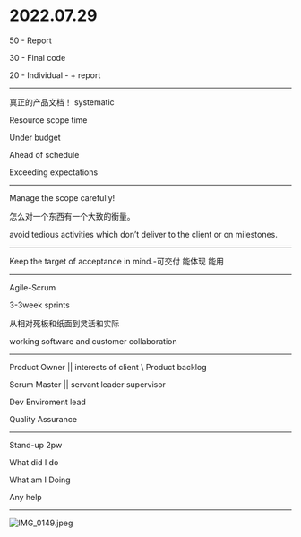 # 2022.07.29

50 - Report

30 - Final code

20 - Individual - + report

---

真正的产品文档！ systematic

Resource scope time

Under budget

Ahead of schedule

Exceeding expectations

---

Manage the scope carefully!

怎么对一个东西有一个大致的衡量。

avoid tedious activities which don’t deliver to the client or on milestones.

---

Keep the target of acceptance in mind.-可交付 能体现 能用

---

Agile-Scrum

3-3week sprints

从相对死板和纸面到灵活和实际

working software and customer collaboration

---

Product Owner || interests of client \ Product backlog

Scrum Master || servant leader supervisor

Dev Enviroment lead

Quality Assurance

---

Stand-up 2pw

What did I do

What am I Doing

Any help

---

![IMG_0149.jpeg](https://res.craft.do/user/full/f7a3cbe9-8926-40c6-8025-3f2d12a743e8/3A72F74B-E3AE-4D79-8ACF-2072B9A7A416_2/qIQoHzMkQrjcdJf2yFpXycyK4HxyWliyGvW3OVEODmcz/IMG_0149.jpeg)
